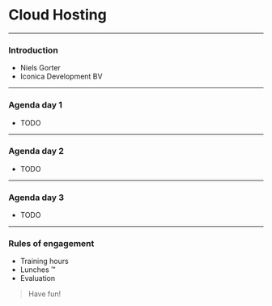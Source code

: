 # Cloud Hosting
---

### Introduction
- Niels Gorter
- Iconica Development BV

---
### Agenda day 1
- TODO

---
### Agenda day 2
- TODO

---
### Agenda day 3
- TODO

---
### Rules of engagement
- Training hours
- Lunches ™
- Evaluation
 
> Have fun!
 